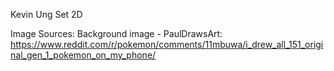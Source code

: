 Kevin Ung
Set 2D

Image Sources:
Background image - PaulDrawsArt: https://www.reddit.com/r/pokemon/comments/11mbuwa/i_drew_all_151_original_gen_1_pokemon_on_my_phone/
